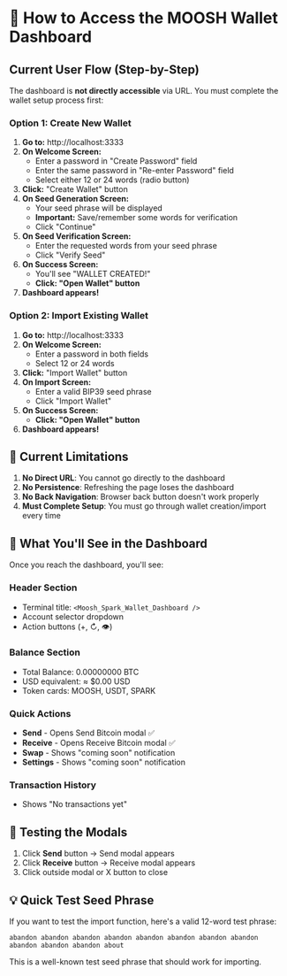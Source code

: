# 🎯 How to Access the MOOSH Wallet Dashboard

## Current User Flow (Step-by-Step)

The dashboard is **not directly accessible** via URL. You must complete the wallet setup process first:

### Option 1: Create New Wallet

1. **Go to:** http://localhost:3333
2. **On Welcome Screen:**
   - Enter a password in "Create Password" field
   - Enter the same password in "Re-enter Password" field
   - Select either 12 or 24 words (radio button)
3. **Click:** "Create Wallet" button
4. **On Seed Generation Screen:**
   - Your seed phrase will be displayed
   - **Important:** Save/remember some words for verification
   - Click "Continue"
5. **On Seed Verification Screen:**
   - Enter the requested words from your seed phrase
   - Click "Verify Seed"
6. **On Success Screen:**
   - You'll see "WALLET CREATED!"
   - **Click: "Open Wallet" button**
7. **Dashboard appears!**

### Option 2: Import Existing Wallet

1. **Go to:** http://localhost:3333
2. **On Welcome Screen:**
   - Enter a password in both fields
   - Select 12 or 24 words
3. **Click:** "Import Wallet" button
4. **On Import Screen:**
   - Enter a valid BIP39 seed phrase
   - Click "Import Wallet"
5. **On Success Screen:**
   - **Click: "Open Wallet" button**
6. **Dashboard appears!**

## 🚨 Current Limitations

1. **No Direct URL**: You cannot go directly to the dashboard
2. **No Persistence**: Refreshing the page loses the dashboard
3. **No Back Navigation**: Browser back button doesn't work properly
4. **Must Complete Setup**: You must go through wallet creation/import every time

## 🎯 What You'll See in the Dashboard

Once you reach the dashboard, you'll see:

### Header Section
- Terminal title: `<Moosh_Spark_Wallet_Dashboard />`
- Account selector dropdown
- Action buttons (+, ↻, 👁)

### Balance Section
- Total Balance: 0.00000000 BTC
- USD equivalent: ≈ $0.00 USD
- Token cards: MOOSH, USDT, SPARK

### Quick Actions
- **Send** - Opens Send Bitcoin modal ✅
- **Receive** - Opens Receive Bitcoin modal ✅
- **Swap** - Shows "coming soon" notification
- **Settings** - Shows "coming soon" notification

### Transaction History
- Shows "No transactions yet"

## 🔧 Testing the Modals

1. Click **Send** button → Send modal appears
2. Click **Receive** button → Receive modal appears
3. Click outside modal or X button to close

## 💡 Quick Test Seed Phrase

If you want to test the import function, here's a valid 12-word test phrase:
```
abandon abandon abandon abandon abandon abandon abandon abandon abandon abandon abandon about
```

This is a well-known test seed phrase that should work for importing.